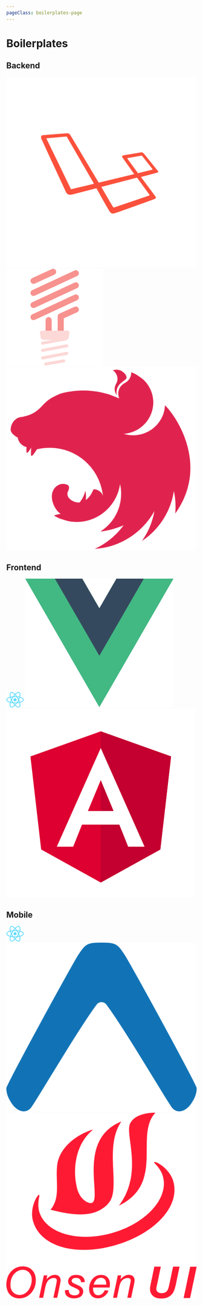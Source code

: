 ```yaml
---
pageClass: boilerplates-page
---
```


# Boilerplates

## Backend
[![Laravel boilerplate](./assets/images/laravel-logo.svg)](https://github.com/Vivify-Ideas/laravel-boilerplate)
[![Lumn boilerplate](./assets/images/lumen-logo.svg)](https://github.com/Vivify-Ideas/lumen-boilerplate)
[![Nestjs boilerplate](./assets/images/nestjs-logo.svg)](https://github.com/Vivify-Ideas/nestjs-boilerplate)


## Frontend
[![React boilerplate](./assets/images/react-logo.svg)](https://github.com/Vivify-Ideas/react-boilerplate)
[![React boilerplate](./assets/images/vuejs-logo.svg)](https://github.com/Vivify-Ideas/vue-js-boilerplate)
[![Angular boilerplate](./assets/images/angular-logo.svg)](https://github.com/Vivify-Ideas/angular-boilerplate)

## Mobile
[![ReactNative Boilerplate](./assets/images/react-logo.svg)](https://github.com/Vivify-Ideas/react-native-boilerplate)
[![Expo boilerplate](./assets/images/expo-logo.svg)](https://github.com/Vivify-Ideas/expo-boilerplate)
[![Onsenui boilerplate](./assets/images/onsenui-logo.svg)](https://github.com/Vivify-Ideas/monaca-onsenui-vuejs-boilerplate)
